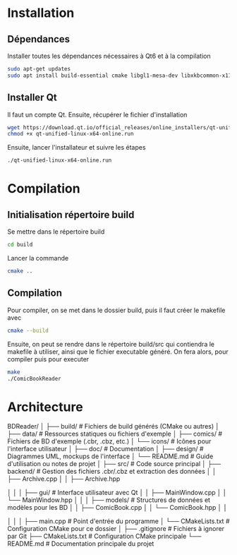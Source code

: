 # Installation 
## Dépendances
Installer toutes les dépendances nécessaires à Qt6 et à la compilation
```bash
sudo apt-get updates
sudo apt install build-essential cmake libgl1-mesa-dev libxkbcommon-x11-0 libxcb-icccm libxcb-image0 libxcb-keysyms1 libxcb-render-util0 libxcb-shape0 libxcb-cursor0 libxcb-cursor-dev libarchive-dev pkg-config
```

## Installer Qt
Il faut un compte Qt. Ensuite, récupérer le fichier d'installation 
```bash
wget https://download.qt.io/official_releases/online_installers/qt-unified-linux-x64-online.run
chmod +x qt-unified-linux-x64-online.run
```

Ensuite, lancer l'installateur et suivre les étapes
```bash
./qt-unified-linux-x64-online.run
```

# Compilation
## Initialisation répertoire build
Se mettre dans le répertoire build
```bash
cd build
```

Lancer la commande 
```bash
cmake ..
```

## Compilation 
Pour compiler, on se met dans le dossier build, puis il faut créer le makefile avec
```bash
cmake --build
```

Ensuite, on peut se rendre dans le répertoire build/src qui contiendra le makefile à utiliser, ainsi que le fichier executable généré.
On fera alors, pour compiler puis pour executer 
```bash
make
./ComicBookReader
```


# Architecture
BDReader/
│
├── build/                  # Fichiers de build générés (CMake ou autres)
│
├── data/                   # Ressources statiques ou fichiers d'exemple
│   ├── comics/             # Fichiers de BD d'exemple (.cbr, .cbz, etc.)
│   └── icons/              # Icônes pour l'interface utilisateur
│
├── doc/                    # Documentation
│   ├── design/             # Diagrammes UML, mockups de l'interface
│   └── README.md           # Guide d'utilisation ou notes de projet
│
├── src/                    # Code source principal
│   ├── backend/            # Gestion des fichiers .cbr/.cbz et extraction des données
│   │   ├── Archive.cpp
│   │   ├── Archive.hpp
<!-- │   │   ├── Image.cpp
│   │   ├── Image.hpp
│   │   ├── MetadataExtractor.cpp
│   │   └── MetadataExtractor.hpp -->
│   │
│   ├── gui/                # Interface utilisateur avec Qt
│   │   ├── MainWindow.cpp
│   │   └── MainWindow.hpp
│   │
│   ├── models/             # Structures de données et modèles pour les BD
│   │   ├── ComicBook.cpp
│   │   └── ComicBook.hpp
│   │
<!-- │   ├── utils/              # Fonctions utilitaires génériques
│   │   ├── FileUtils.cpp
│   │   ├── FileUtils.hpp
│   │   ├── ImageUtils.cpp
│   │   └── ImageUtils.hpp -->
│   │
│   ├── main.cpp            # Point d'entrée du programme
│   └── CMakeLists.txt      # Configuration CMake pour ce dossier
│
├── .gitignore              # Fichiers à ignorer par Git
├── CMakeLists.txt          # Configuration CMake principale
└── README.md               # Documentation principale du projet
